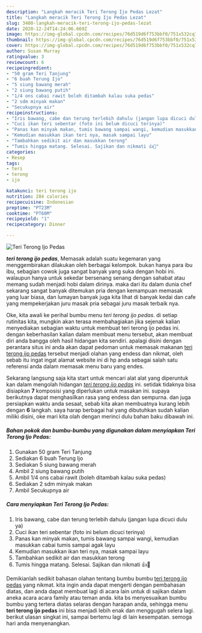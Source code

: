 ```yaml
---
description: "Langkah meracik Teri Terong Ijo Pedas Lezat"
title: "Langkah meracik Teri Terong Ijo Pedas Lezat"
slug: 3400-langkah-meracik-teri-terong-ijo-pedas-lezat
date: 2020-12-24T14:24:06.669Z
image: https://img-global.cpcdn.com/recipes/76d519d6f753bbf0/751x532cq70/teri-terong-ijo-pedas-foto-resep-utama.jpg
thumbnail: https://img-global.cpcdn.com/recipes/76d519d6f753bbf0/751x532cq70/teri-terong-ijo-pedas-foto-resep-utama.jpg
cover: https://img-global.cpcdn.com/recipes/76d519d6f753bbf0/751x532cq70/teri-terong-ijo-pedas-foto-resep-utama.jpg
author: Susan Murray
ratingvalue: 3
reviewcount: 6
recipeingredient:
- "50 gram Teri Tanjung"
- "6 buah Terung Ijo"
- "5 siung bawang merah"
- "2 siung bawang putih"
- "1/4 ons cabai rawit boleh ditambah kalau suka pedas"
- "2 sdm minyak makan"
- "Secukupnya air"
recipeinstructions:
- "Iris bawang, cabe dan terung terlebih dahulu (jangan lupa dicuci dulu ya)"
- "Cuci ikan teri sebentar (foto ini belum dicuci terinya)"
- "Panas kan minyak makan, tumis bawang sampai wangi, kemudian masukkan cabai tumis sampai agak layu"
- "Kemudian masukkan ikan teri nya, masak sampai layu"
- "Tambahkan sedikit air dan masukkan terong"
- "Tumis hingga matang. Selesai. Sajikan dan nikmati 👍🤤"
categories:
- Resep
tags:
- teri
- terong
- ijo

katakunci: teri terong ijo 
nutrition: 284 calories
recipecuisine: Indonesian
preptime: "PT23M"
cooktime: "PT60M"
recipeyield: "1"
recipecategory: Dinner

---
```



![Teri Terong Ijo Pedas](https://img-global.cpcdn.com/recipes/76d519d6f753bbf0/751x532cq70/teri-terong-ijo-pedas-foto-resep-utama.jpg)

<b><i>teri terong ijo pedas</i></b>, Memasak adalah suatu kegemaran yang menggembirakan dilakukan oleh berbagai kelompok. bukan hanya para ibu ibu, sebagian cowok juga sangat banyak yang suka dengan hobi ini. walaupun hanya untuk sekedar bersenang senang dengan sahabat atau memang sudah menjadi hobi dalam dirinya. maka dari itu dalam dunia chef sekarang sangat banyak ditemukan pria dengan kemampuan memasak yang luar biasa, dan lumayan banyak juga kita lihat di banyak kedai dan cafe yang mempekerjakan juru masak pria sebagai juru masak terbaik nya.

Oke, kita awali ke perihal bumbu menu <i>teri terong ijo pedas</i>. di setiap rutinitas kita, mungkin akan terasa membahagiakan jika sejenak kalian menyediakan sebagian waktu untuk membuat teri terong ijo pedas ini. dengan keberhasilan kalian dalam membuat menu tersebut, akan membuat diri anda bangga oleh hasil hidangan kita sendiri. apalagi disini dengan perantara situs ini anda akan dapat pedoman untuk memasak makanan <u>teri terong ijo pedas</u> tersebut menjadi olahan yang endess dan nikmat, oleh sebab itu ingat ingat alamat website ini di hp anda sebagai salah satu referensi anda dalam memasak menu baru yang endes.




Sekarang langsung saja kita start untuk mencari alat alat yang diperuntuk kan dalam mengolah hidangan <u><i>teri terong ijo pedas</i></u> ini. setidak tidaknya bisa disiapkan <b>7</b> komposisi yang diperlukan untuk masakan ini. supaya berikutnya dapat menghasilkan rasa yang endess dan sempurna. dan juga persiapkan waktu anda sesaat, sebab kita akan membuatnya kurang lebih dengan <b>6</b> langkah. saya harap berbagai hal yang dibutuhkan sudah kalian miliki disini, oke mari kita olah dengan merinci dulu bahan baku dibawah ini.

<!--inarticleads1-->

##### Bahan pokok dan bumbu-bumbu yang digunakan dalam menyiapkan Teri Terong Ijo Pedas:

1. Gunakan 50 gram Teri Tanjung
1. Sediakan 6 buah Terung Ijo
1. Sediakan 5 siung bawang merah
1. Ambil 2 siung bawang putih
1. Ambil 1/4 ons cabai rawit (boleh ditambah kalau suka pedas)
1. Sediakan 2 sdm minyak makan
1. Ambil Secukupnya air




<!--inarticleads2-->

##### Cara menyiapkan Teri Terong Ijo Pedas:

1. Iris bawang, cabe dan terung terlebih dahulu (jangan lupa dicuci dulu ya)
1. Cuci ikan teri sebentar (foto ini belum dicuci terinya)
1. Panas kan minyak makan, tumis bawang sampai wangi, kemudian masukkan cabai tumis sampai agak layu
1. Kemudian masukkan ikan teri nya, masak sampai layu
1. Tambahkan sedikit air dan masukkan terong
1. Tumis hingga matang. Selesai. Sajikan dan nikmati 👍🤤




Demikianlah sedikit bahasan olahan tentang bumbu bumbu <u>teri terong ijo pedas</u> yang nikmat. kita ingin anda dapat mengerti dengan pembahasan diatas, dan anda dapat membuat lagi di acara lain untuk di sajikan dalam aneka acara acara family atau teman anda. kita bs menyesuaikan bumbu bumbu yang tertera diatas selaras dengan harapan anda, sehingga menu <b>teri terong ijo pedas</b> ini bisa menjadi lebih enak dan menggugah selera lagi. berikut ulasan singkat ini, sampai bertemu lagi di lain kesempatan. semoga hari anda menyenangkan.
